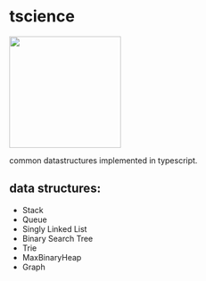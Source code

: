# tscience

<img src="https://cdn.worldvectorlogo.com/logos/typescript.svg" width=200 height=200/>

common datastructures implemented in typescript.

## data structures:

- Stack
- Queue
- Singly Linked List
- Binary Search Tree
- Trie
- MaxBinaryHeap
- Graph
